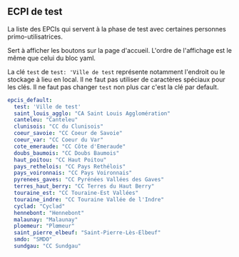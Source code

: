 ## ECPI de test

La liste des EPCIs qui servent à la phase de test avec certaines personnes primo-utilisatrices.

Sert à afficher les boutons sur la page d'accueil. L'ordre de l'affichage est le même que celui du bloc yaml.

La clé `test` de `test: 'Ville de test` représente notamment l'endroit ou le stockage à lieu en local. Il ne faut pas utiliser de caractères spéciaux pour les clés.
Il ne faut pas changer `test` non plus car c'est la clé par default.

```yaml
epcis_default:
  test: 'Ville de test'
  saint_louis_agglo: "CA Saint Louis Agglomération"
  canteleu: "Canteleu"
  clunisois: "CC du Clunisois"
  coeur_savoie: "CC Coeur de Savoie"
  coeur_var: "CC Coeur du Var"
  cote_emeraude: "CC Côte d'Emeraude"
  doubs_baumois: "CC Doubs Baumois"
  haut_poitou: "CC Haut Poitou"
  pays_rethelois: "CC Pays Rethélois"
  pays_voironnais: "CC Pays Voironnais"
  pyrenees_gaves: "CC Pyrénées Vallées des Gaves"
  terres_haut_berry: "CC Terres du Haut Berry"
  touraine_est: "CC Touraine-Est Vallées"
  touraine_indre: "CC Touraine Vallée de l'Indre"
  cyclad: "Cyclad"
  hennebont: "Hennebont"
  malaunay: "Malaunay"
  ploemeur: "Plœmeur"
  saint_pierre_elbeuf: "Saint-Pierre-Lès-Elbeuf"
  smdo: "SMDO"
  sundgau: "CC Sundgau"
  
  

```
